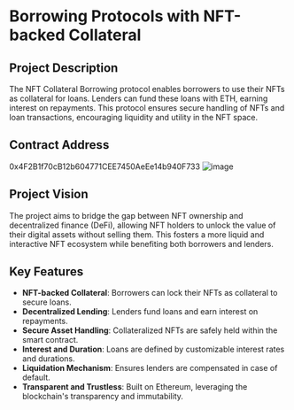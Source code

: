 # Borrowing Protocols with NFT-backed Collateral

## Project Description
The NFT Collateral Borrowing protocol enables borrowers to use their NFTs as collateral for loans. Lenders can fund these loans with ETH, earning interest on repayments. This protocol ensures secure handling of NFTs and loan transactions, encouraging liquidity and utility in the NFT space.

## Contract Address
0x4F2B1f70cB12b604771CEE7450AeEe14b940F733
![image](https://github.com/user-attachments/assets/4c986618-4095-43a1-9304-1a35768578d4)


## Project Vision
The project aims to bridge the gap between NFT ownership and decentralized finance (DeFi), allowing NFT holders to unlock the value of their digital assets without selling them. This fosters a more liquid and interactive NFT ecosystem while benefiting both borrowers and lenders.

## Key Features
- **NFT-backed Collateral**: Borrowers can lock their NFTs as collateral to secure loans.
- **Decentralized Lending**: Lenders fund loans and earn interest on repayments.
- **Secure Asset Handling**: Collateralized NFTs are safely held within the smart contract.
- **Interest and Duration**: Loans are defined by customizable interest rates and durations.
- **Liquidation Mechanism**: Ensures lenders are compensated in case of default.
- **Transparent and Trustless**: Built on Ethereum, leveraging the blockchain's transparency and immutability.
